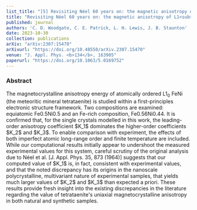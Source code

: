 ```yaml
---
list_title: "[5] Revisiting Néel 60 years on: the magnetic anisotropy of L1<sub>0</sub> FeNi (tetrataenite)"
title: "Revisiting Néel 60 years on: the magnetic anisotropy of L1<sub>0</sub> FeNi (tetrataenite)"
published: journal
authors: 'C. D. Woodgate, C. E. Patrick, L. H. Lewis, J. B. Staunton'
date: 2023-10-30
collection: publications
arXiv: "arXiv:2307:15470"
arXivurl: "https://doi.org/10.48550/arXiv.2307.15470"
venue: "J. Appl. Phys. <b>134</b>, 163905"
paperurl: "https://doi.org/10.1063/5.0169752"
---
```


<h3>Abstract</h3>
The magnetocrystalline anisotropy energy of atomically ordered L1<sub>0</sub> FeNi (the meteoritic mineral tetrataenite) is studied within a first-principles electronic structure framework.
Two compositions are examined: equiatomic Fe0.5Ni0.5 and an Fe-rich composition, Fe0.56Ni0.44. It is confirmed that, for the single crystals modelled in this work, the leading-order anisotropy coefficient $K_1$ dominates the higher-order coefficients $K_2$ and $K_3$.
To enable comparison with experiment, the effects of both imperfect atomic long-range order and finite temperature are included.
While our computational results initially appear to undershoot the measured experimental values for this system, careful scrutiny of the original analysis due to Néel et al. [J. Appl. Phys. 35, 873 (1964)] suggests that our computed value of $K_1$ is, in fact, consistent with experimental values, and that the noted discrepancy has its origins in the nanoscale polycrystalline, multivariant nature of experimental samples, that yields much larger values of $K_2$ and $K_3$ than expected a priori.
These results provide fresh insight into the existing discrepancies in the literature regarding the value of tetrataenite's uniaxial magnetocrystalline anisotropy in both natural and synthetic samples.
